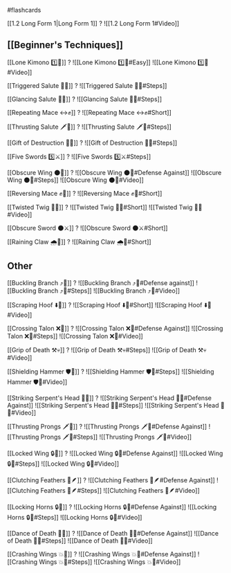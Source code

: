 #flashcards 

[[1.2 Long Form 1|Long Form 1]]
?
![[1.2 Long Form 1#Video]]
<!--SR:!2024-09-26,9,209-->

## [[Beginner's Techniques]]

[[Lone Kimono 1️⃣👘]]
?
![[Lone Kimono 1️⃣👘#Easy]]
![[Lone Kimono 1️⃣👘#Video]]
<!--SR:!2025-04-13,345,251-->

[[Triggered Salute 🔫🫡]]
?
![[Triggered Salute 🔫🫡#Steps]]
<!--SR:!2024-12-06,267,248-->

[[Glancing Salute 👀🫡]]
?
![[Glancing Salute 👀🫡#Steps]]
<!--SR:!2025-01-27,142,168-->

[[Repeating Mace ↔️✊]]
?
![[Repeating Mace ↔️✊#Short]]
<!--SR:!2024-10-01,101,183-->

[[Thrusting Salute 🗡️🫡]]
?
![[Thrusting Salute 🗡️🫡#Steps]]
<!--SR:!2024-10-31,45,148-->

[[Gift of Destruction 🎁💥]]
?
![[Gift of Destruction 🎁💥#Steps]]
<!--SR:!2026-08-15,726,308-->

[[Five Swords 5️⃣⚔️]]
?
![[Five Swords 5️⃣⚔️#Steps]]
<!--SR:!2025-08-26,463,288-->

[[Obscure Wing 🌑🪽]]
?
![[Obscure Wing 🌑🪽#Defense Against]]
![[Obscure Wing 🌑🪽#Steps]]
![[Obscure Wing 🌑🪽#Video]]
<!--SR:!2024-10-11,32,214-->

[[Reversing Mace ✊🔄]]
?
![[Reversing Mace ✊🔄#Short]]
<!--SR:!2024-10-16,142,223-->

[[Twisted Twig 🔀🌿]]
?
![[Twisted Twig 🔀🌿#Short]]
![[Twisted Twig 🔀🌿#Video]]
<!--SR:!2024-09-26,16,130-->

[[Obscure Sword 🌑⚔️]]
?
![[Obscure Sword 🌑⚔️#Short]]
<!--SR:!2024-09-21,11,130-->

[[Raining Claw 🌧️🐯]]
?
![[Raining Claw 🌧️🐯#Short]]
<!--SR:!2025-10-28,492,271-->

## Other

[[Buckling Branch ⤴️🌳]]
?
![[Buckling Branch ⤴️🌳#Defense against]]
![[Buckling Branch ⤴️🌳#Steps]]
![[Buckling Branch ⤴️🌳#Video]]
<!--SR:!2024-09-26,25,150-->

[[Scraping Hoof ⬇️🐎]]
?
![[Scraping Hoof ⬇️🐎#Short]]
![[Scraping Hoof ⬇️🐎#Video]]
<!--SR:!2024-09-29,95,233-->

[[Crossing Talon ❌🦅]]
?
![[Crossing Talon ❌🦅#Defense Against]]
![[Crossing Talon ❌🦅#Steps]]
![[Crossing Talon ❌🦅#Video]]
<!--SR:!2024-09-22,11,133-->

[[Grip of Death ⚒️💀]]
?
![[Grip of Death ⚒️💀#Steps]]
![[Grip of Death ⚒️💀#Video]]
<!--SR:!2025-04-13,209,233-->

[[Shielding Hammer 🛡️🔨]]
?
![[Shielding Hammer 🛡️🔨#Steps]]
![[Shielding Hammer 🛡️🔨#Video]]
<!--SR:!2024-09-26,29,150-->

[[Striking Serpent's Head 🎳🐍]]
?
![[Striking Serpent's Head 🎳🐍#Defense Against]]
![[Striking Serpent's Head 🎳🐍#Steps]]
![[Striking Serpent's Head 🎳🐍#Video]]
<!--SR:!2024-12-11,108,206-->

[[Thrusting Prongs 🗡️🍴]]
?
![[Thrusting Prongs 🗡️🍴#Defense Against]]
![[Thrusting Prongs 🗡️🍴#Steps]]
![[Thrusting Prongs 🗡️🍴#Video]]
<!--SR:!2024-10-09,38,204-->


[[Locked Wing 🔒🪽]]
?
![[Locked Wing 🔒🪽#Defense Against]]
![[Locked Wing 🔒🪽#Steps]]
![[Locked Wing 🔒🪽#Video]]
<!--SR:!2024-10-01,24,165-->

[[Clutching Feathers 👐🪶]]
?
![[Clutching Feathers 👐🪶#Defense Against]]
![[Clutching Feathers 👐🪶#Steps]]
![[Clutching Feathers 👐🪶#Video]]
<!--SR:!2024-09-24,13,141-->

[[Locking Horns 🔒🦌]]
?
![[Locking Horns 🔒🦌#Defense Against]]
![[Locking Horns 🔒🦌#Steps]]
![[Locking Horns 🔒🦌#Video]]
<!--SR:!2024-10-08,26,179-->

[[Dance of Death 💃💀]]
?
![[Dance of Death 💃💀#Defense Against]]
![[Dance of Death 💃💀#Steps]]
![[Dance of Death 💃💀#Video]]
<!--SR:!2024-10-26,46,179-->

[[Crashing Wings 💥🪽]]
?
![[Crashing Wings 💥🪽#Defense Against]]
![[Crashing Wings 💥🪽#Steps]]
![[Crashing Wings 💥🪽#Video]]
<!--SR:!2024-10-06,35,179-->


